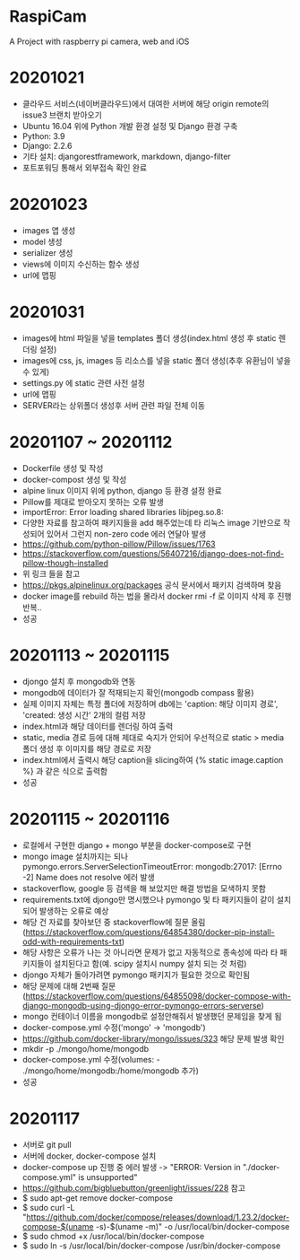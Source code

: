 # RaspiCam
A Project with raspberry pi camera, web and iOS

# 20201021
- 클라우드 서비스(네이버클라우드)에서 대여한 서버에 해당 origin remote의 issue3 브랜치 받아오기
- Ubuntu 16.04 위에 Python 개발 환경 설정 및 Django 환경 구축
- Python: 3.9
- Django: 2.2.6
- 기타 설치: djangorestframework, markdown, django-filter
- 포트포워딩 통해서 외부접속 확인 완료

# 20201023
- images 앱 생성
- model 생성
- serializer 생성
- views에 이미지 수신하는 함수 생성
- url에 맵핑

# 20201031
- images에 html 파일을 넣을 templates 폴더 생성(index.html 생성 후 static 렌더링 설정)
- images에 css, js, images 등 리소스를 넣을 static 폴더 생성(추후 유환님이 넣을 수 있게)
- settings.py 에 static 관련 사전 설정
- url에 맵핑
- SERVER라는 상위폴더 생성후 서버 관련 파일 전체 이동

# 20201107 ~ 20201112
- Dockerfile 생성 및 작성
- docker-compost 생성 및 작성
- alpine linux 이미지 위에 python, django 등 환경 설정 완료
- Pillow를 제대로 받아오지 못하는 오류 발생
- importError: Error loading shared libraries libjpeg.so.8:
- 다양한 자료를 참고하여 패키지들을 add 해주었는데 타 리눅스 image 기반으로 작성되어 있어서 그런지 non-zero code 에러 연달아 발생
- https://github.com/python-pillow/Pillow/issues/1763
- https://stackoverflow.com/questions/56407216/django-does-not-find-pillow-though-installed
- 위 링크 들을 참고
- https://pkgs.alpinelinux.org/packages 공식 문서에서 패키지 검색하며 찾음
- docker image를 rebuild 하는 법을 몰라서 docker rmi -f 로 이미지 삭제 후 진행 반복..
- 성공

# 20201113 ~ 20201115
- djongo 설치 후 mongodb와 연동
- mongodb에 데이터가 잘 적재되는지 확인(mongodb compass 활용)
- 실제 이미지 자체는 특정 폴더에 저장하며 db에는 'caption: 해당 이미지 경로', 'created: 생성 시간' 2개의 컬럼 저장
- index.html과 해당 데이터를 렌더링 하여 출력
- static, media 경로 등에 대해 제대로 숙지가 안되어 우선적으로 static > media 폴더 생성 후 이미지를 해당 경로로 저장
- index.html에서 출력시 해당 caption을 slicing하여 {% static image.caption %} 과 같은 식으로 출력함
- 성공

# 20201115 ~ 20201116
- 로컬에서 구현한 django + mongo 부분을 docker-compose로 구현
- mongo image 설치까지는 되나 pymongo.errors.ServerSelectionTimeoutError: mongodb:27017: [Errno -2] Name does not resolve 에러 발생
- stackoverflow, google 등 검색을 해 보았지만 해결 방법을 모색하지 못함
- requirements.txt에 djongo만 명시했으나 pymongo 및 타 패키지들이 같이 설치되어 발생하는 오류로 예상
- 해당 건 자료를 찾아보던 중 stackoverflow에 질문 올림 (https://stackoverflow.com/questions/64854380/docker-pip-install-odd-with-requirements-txt)
- 해당 사항은 오류가 나는 것 아니라면 문제가 없고 자동적으로 종속성에 따라 타 패키지들이 설치된다고 함(예. scipy 설치시 numpy 설치 되는 것 처럼)
- djongo 자체가 돌아가려면 pymongo 패키지가 필요한 것으로 확인됨
- 해당 문제에 대해 2번째 질문 (https://stackoverflow.com/questions/64855098/docker-compose-with-django-mongodb-using-djongo-error-pymongo-errors-serverse)
- mongo 컨테이너 이름을 mongodb로 설정안해줘서 발생했던 문제임을 찾게 됨
- docker-compose.yml 수정('mongo' -> 'mongodb')
- https://github.com/docker-library/mongo/issues/323 해당 문제 발생 확인
- mkdir -p ./mongo/home/mongodb 
- docker-compose.yml 수정(volumes: - ./mongo/home/mongodb:/home/mongodb 추가)
- 성공

# 20201117
- 서버로 git pull
- 서버에 docker, docker-compose 설치
- docker-compose up 진행 중 에러 발생 -> "ERROR: Version in "./docker-compose.yml" is unsupported"
- https://github.com/bigbluebutton/greenlight/issues/228 참고
- $ sudo apt-get remove docker-compose
- $ sudo curl -L "https://github.com/docker/compose/releases/download/1.23.2/docker-compose-$(uname -s)-$(uname -m)" -o /usr/local/bin/docker-compose
- $ sudo chmod +x /usr/local/bin/docker-compose
- $ sudo ln -s /usr/local/bin/docker-compose /usr/bin/docker-compose
